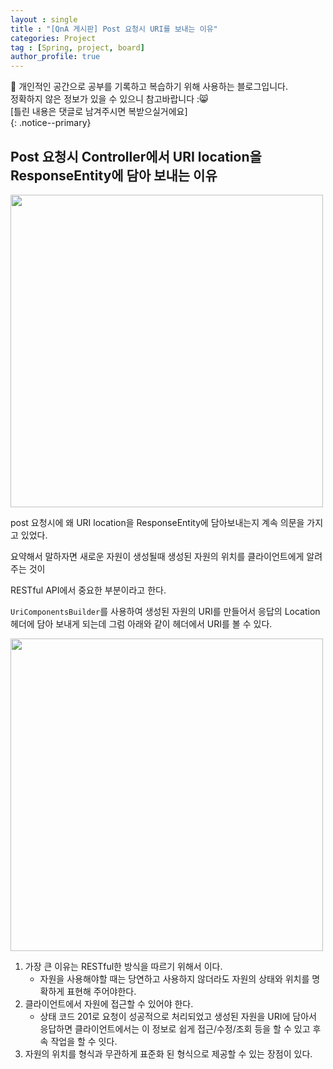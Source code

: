 ```yaml
---
layout : single
title : "[QnA 게시판] Post 요청시 URI를 보내는 이유"
categories: Project
tag : [Spring, project, board]
author_profile: true
---
```


📌 개인적인 공간으로 공부를 기록하고 복습하기 위해 사용하는 블로그입니다. <br>
정확하지 않은 정보가 있을 수 있으니 참고바랍니다 :😸 <br>
[틀린 내용은 댓글로 남겨주시면 복받으실거에요]  
{: .notice--primary}




## Post 요청시 Controller에서 URI location을  ResponseEntity에 담아 보내는 이유

<img src="https://github.com/user-attachments/assets/d1a7a3ad-3a66-455e-bb67-69e608e1be72" width=500>

post 요청시에 왜 URI location을 ResponseEntity에 담아보내는지 계속 의문을 가지고 있었다.

요약해서 말하자면 새로운 자원이 생성될때 생성된 자원의 위치를 클라이언트에게 알려주는 것이 

RESTful API에서 중요한 부분이라고 한다.

`UriComponentsBuilder`를 사용하여 생성된 자원의 URI를 만들어서 응답의 Location 헤더에 담아 보내게 되는데 그럼 아래와 같이 헤더에서 URI를 볼 수 있다.

<img src="https://github.com/user-attachments/assets/e6fa2a3a-aa8c-458b-baab-b5f78c43b254" width=500/>

1. 가장 큰 이유는  RESTful한 방식을 따르기 위해서 이다.
    - 자원을 사용해야할 때는 당연하고 사용하지 않더라도 자원의 상태와 위치를 명확하게 표현해 주어야한다.
2. 클라이언트에서 자원에 접근할 수 있어야 한다.
    - 상태 코드 201로 요청이 성공적으로 처리되었고 생성된 자원을 URI에 담아서 응답하면 클라이언트에서는 이 정보로 쉽게 접근/수정/조회 등을 할 수 있고 후속 작업을 할 수 잇다.
3.  자원의 위치를 형식과 무관하게 표준화 된 형식으로 제공할 수 있는 장점이 있다.